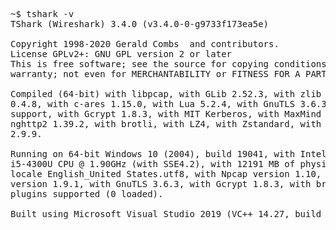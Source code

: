 <pre>
~$ tshark -v
TShark (Wireshark) 3.4.0 (v3.4.0-0-g9733f173ea5e)

Copyright 1998-2020 Gerald Combs <gerald@wireshark.org> and contributors.
License GPLv2+: GNU GPL version 2 or later <https://www.gnu.org/licenses/gpl-2.0.html>
This is free software; see the source for copying conditions. There is NO
warranty; not even for MERCHANTABILITY or FITNESS FOR A PARTICULAR PURPOSE.

Compiled (64-bit) with libpcap, with GLib 2.52.3, with zlib 1.2.11, with SMI
0.4.8, with c-ares 1.15.0, with Lua 5.2.4, with GnuTLS 3.6.3 and PKCS #11
support, with Gcrypt 1.8.3, with MIT Kerberos, with MaxMind DB resolver, with
nghttp2 1.39.2, with brotli, with LZ4, with Zstandard, with Snappy, with libxml2
2.9.9.

Running on 64-bit Windows 10 (2004), build 19041, with Intel(R) Core(TM)
i5-4300U CPU @ 1.90GHz (with SSE4.2), with 12191 MB of physical memory, with
locale English_United States.utf8, with Npcap version 1.10, based on libpcap
version 1.9.1, with GnuTLS 3.6.3, with Gcrypt 1.8.3, with brotli 1.0.2, binary
plugins supported (0 loaded).

Built using Microsoft Visual Studio 2019 (VC++ 14.27, build 29112).
</pre>
